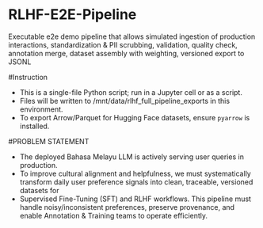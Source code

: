 # RLHF-E2E-Pipeline
Executable e2e demo pipeline that allows simulated ingestion of production interactions, standardization &amp; PII scrubbing, validation, quality check, annotation merge, dataset assembly with weighting, versioned export to JSONL

#Instruction
- This is a single-file Python script; run in a Jupyter cell or as a script.
- Files will be written to /mnt/data/rlhf_full_pipeline_exports in this environment.
- To export Arrow/Parquet for Hugging Face datasets, ensure `pyarrow` is installed.

#PROBLEM STATEMENT
- The deployed Bahasa Melayu LLM is actively serving user queries in production.
- To improve cultural alignment and helpfulness, we must systematically transform daily user preference signals into clean, traceable, versioned datasets for
- Supervised Fine-Tuning (SFT) and RLHF workflows. This pipeline must handle noisy/inconsistent preferences, preserve provenance, and enable Annotation & Training teams to operate efficiently.
